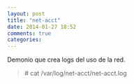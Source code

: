 ```yaml
---
layout: post
title: "net-acct"
date: 2014-01-27 18:52
comments: true
categories: 
---
```

Demonio que crea logs del uso de la red. 

>\# cat /var/log/net-acct/net-acct.log

